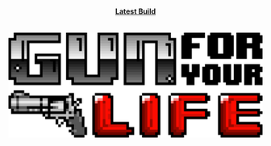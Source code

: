 <br>
<p align = "center">
<b><a href="http://www.mediafire.com/file/ug1lj2odiq1ixq4/GILvDairy11.rar">Latest Build</a></b>
<br>
<br>
<br>
<img src="https://github.com/AprilWRoss/Axio/raw/master/Title.png">
</p>
